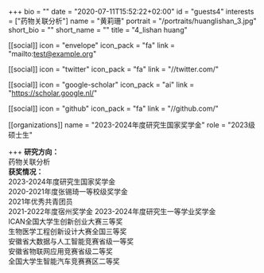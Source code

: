 
+++
bio = ""
date = "2020-07-11T15:52:22+02:00"
id = "guests4"
interests = ["药物关联分析"]
name = "黄莉珊"
portrait = "/portraits/huanglishan_3.jpg"
short_bio = ""
short_name = ""
title = "4_lishan huang"

[[social]]
    icon = "envelope"
    icon_pack = "fa"
    link = "mailto:test@example.org"

[[social]]
    icon = "twitter"
    icon_pack = "fa"
    link = "//twitter.com/"

[[social]]
    icon = "google-scholar"
    icon_pack = "ai"
    link = "https://scholar.google.nl/"

[[social]]
    icon = "github"
    icon_pack = "fa"
    link = "//github.com/"

[[organizations]]
    name = "2023-2024年度研究生国家奖学金"
    role = "2023级硕士生"

+++
**研究方向：**    
药物关联分析          
**获奖情况：**  
2023-2024年度研究生国家奖学金   
2020-2021年度张锡琦一等校级奖学金   
2021年优秀共青团员  
2021-2022年度宿州奖学金 
2023-2024年度研究生一等学业奖学金   
ICAN全国大学生创新创业大赛三等奖    
生物医学工程创新设计大赛全国三等奖  
安徽省大数据与人工智能竞赛省级一等奖    
安徽省物联网应用竞赛省级二等奖  
全国大学生智能汽车竞赛赛区二等奖    
